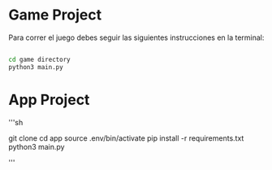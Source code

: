 # Game Project

Para correr el juego debes seguir las siguientes instrucciones en la terminal:

```sh

cd game directory
python3 main.py

```

# App Project

'''sh

git clone
cd app
source .env/bin/activate
pip install -r requirements.txt
python3 main.py

'''